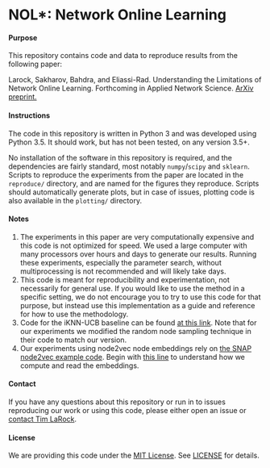 # NOL\*: Network Online Learning

#### Purpose

This repository contains code and data to reproduce results from the following paper:

Larock, Sakharov, Bahdra, and Eliassi-Rad. Understanding the Limitations of Network Online Learning. Forthcoming in Applied Network Science. [ArXiv preprint.](https://arxiv.org/abs/2001.07607)

#### Instructions

The code in this repository is written in Python 3 and was developed using Python 3.5. It should work, but has not been tested, on any version 3.5+. 

No installation of the software in this repository is required, and the dependencies are fairly standard, most notably `numpy`/`scipy` and `sklearn`. Scripts to reproduce the experiments from the paper are located in the `reproduce/` directory, and are named for the figures they reproduce. Scripts should automatically generate plots, but in case of issues, plotting code is also available in the `plotting/` directory. 

#### Notes 

1. The experiments in this paper are very computationally expensive and this code is not optimized for speed. We used a large computer with many processors over hours and days to generate our results. Running these experiments, especially the parameter search, without multiprocessing is not recommended and will likely take days.
2. This code is meant for reproducibility and experimentation, not necessarily for general use. If you would like to use the method in a specific setting, we do not encourage you to try to use this code for that purpose, but instead use this implementation as a guide and reference for how to use the methodology. 
3. Code for the iKNN-UCB baseline can be found [at this link](https://bitbucket.org/kau_mad/net_complete/src/master/mab_explorer/). Note that for our experiments we modified the random node sampling technique in their code to match our version.
4. Our experiments using node2vec node embeddings rely on [the SNAP node2vec example code](https://github.com/snap-stanford/snap/tree/master/examples). Begin with [this line](https://github.com/tlarock/nol/blob/bf671b4817edd8d4fe38751ac8da9153c73b6ad2/nol/Node2VecFeatures.py#L19) to understand how we compute and read the embeddings. 

#### Contact

If you have any questions about this repository or run in to issues reproducing our work or using this code, please either open an issue or [contact Tim LaRock](mailto:timothylarock@gmail.com).

#### License

We are providing this code under the [MIT License](https://opensource.org/licenses/MIT). See [LICENSE](https://github.com/tlarock/nol/blob/master/LICENSE) for details.
